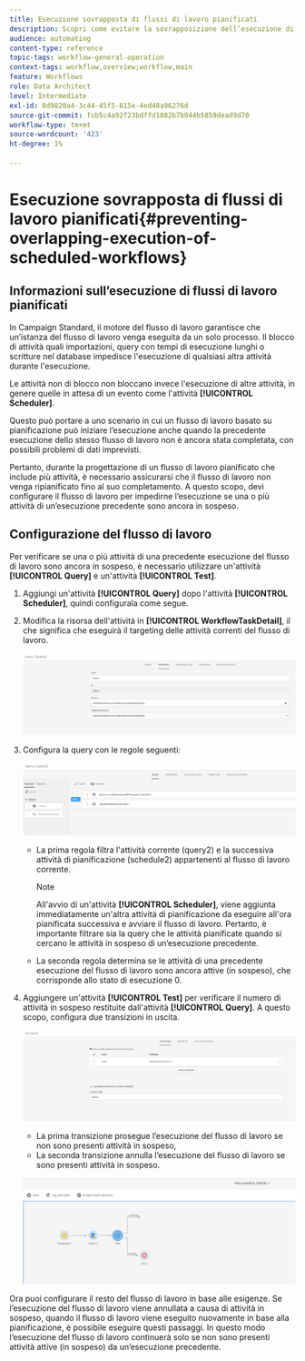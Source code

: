 ```yaml
---
title: Esecuzione sovrapposta di flussi di lavoro pianificati
description: Scopri come evitare la sovrapposizione dell’esecuzione di flussi di lavoro pianificati.
audience: automating
content-type: reference
topic-tags: workflow-general-operation
context-tags: workflow,overview;workflow,main
feature: Workflows
role: Data Architect
level: Intermediate
exl-id: 8d9820a4-3c44-45f5-815e-4ed48a96276d
source-git-commit: fcb5c4a92f23bdffd1082b7b044b5859dead9d70
workflow-type: tm+mt
source-wordcount: '423'
ht-degree: 1%

---
```


# Esecuzione sovrapposta di flussi di lavoro pianificati{#preventing-overlapping-execution-of-scheduled-workflows}

## Informazioni sull’esecuzione di flussi di lavoro pianificati

In Campaign Standard, il motore del flusso di lavoro garantisce che un’istanza del flusso di lavoro venga eseguita da un solo processo. Il blocco di attività quali importazioni, query con tempi di esecuzione lunghi o scritture nel database impedisce l&#39;esecuzione di qualsiasi altra attività durante l&#39;esecuzione.

Le attività non di blocco non bloccano invece l&#39;esecuzione di altre attività, in genere quelle in attesa di un evento come l&#39;attività **[!UICONTROL Scheduler]**.

Questo può portare a uno scenario in cui un flusso di lavoro basato su pianificazione può iniziare l’esecuzione anche quando la precedente esecuzione dello stesso flusso di lavoro non è ancora stata completata, con possibili problemi di dati imprevisti.

Pertanto, durante la progettazione di un flusso di lavoro pianificato che include più attività, è necessario assicurarsi che il flusso di lavoro non venga ripianificato fino al suo completamento. A questo scopo, devi configurare il flusso di lavoro per impedirne l’esecuzione se una o più attività di un’esecuzione precedente sono ancora in sospeso.

## Configurazione del flusso di lavoro

Per verificare se una o più attività di una precedente esecuzione del flusso di lavoro sono ancora in sospeso, è necessario utilizzare un&#39;attività **[!UICONTROL Query]** e un&#39;attività **[!UICONTROL Test]**.

1. Aggiungi un&#39;attività **[!UICONTROL Query]** dopo l&#39;attività **[!UICONTROL Scheduler]**, quindi configurala come segue.

1. Modifica la risorsa dell&#39;attività in **[!UICONTROL WorkflowTaskDetail]**, il che significa che eseguirà il targeting delle attività correnti del flusso di lavoro.

   ![](assets/scheduled-wkf-resource.png)

1. Configura la query con le regole seguenti:

   ![](assets/scheduled-wkf-query.png)

   * La prima regola filtra l&#39;attività corrente (query2) e la successiva attività di pianificazione (schedule2) appartenenti al flusso di lavoro corrente.

     >[!NOTE]
     >
     >All&#39;avvio di un&#39;attività **[!UICONTROL Scheduler]**, viene aggiunta immediatamente un&#39;altra attività di pianificazione da eseguire all&#39;ora pianificata successiva e avviare il flusso di lavoro. Pertanto, è importante filtrare sia la query che le attività pianificate quando si cercano le attività in sospeso di un’esecuzione precedente.

   * La seconda regola determina se le attività di una precedente esecuzione del flusso di lavoro sono ancora attive (in sospeso), che corrisponde allo stato di esecuzione 0.

1. Aggiungere un&#39;attività **[!UICONTROL Test]** per verificare il numero di attività in sospeso restituite dall&#39;attività **[!UICONTROL Query]**. A questo scopo, configura due transizioni in uscita.

   ![](assets/scheduled-wkf-test.png)

   * La prima transizione prosegue l’esecuzione del flusso di lavoro se non sono presenti attività in sospeso,
   * La seconda transizione annulla l’esecuzione del flusso di lavoro se sono presenti attività in sospeso.

   ![](assets/scheduled-wkf-workflow.png)

Ora puoi configurare il resto del flusso di lavoro in base alle esigenze. Se l’esecuzione del flusso di lavoro viene annullata a causa di attività in sospeso, quando il flusso di lavoro viene eseguito nuovamente in base alla pianificazione, è possibile eseguire questi passaggi. In questo modo l’esecuzione del flusso di lavoro continuerà solo se non sono presenti attività attive (in sospeso) da un’esecuzione precedente.
